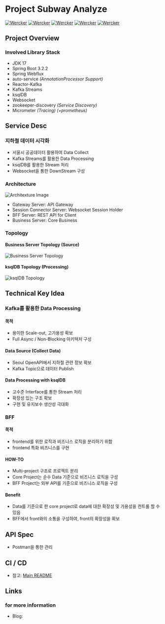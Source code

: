 # Project Subway Analyze

[![Wercker](https://img.shields.io/badge/spring--boot-3.2.2-%236DB33F.svg?style=flat-square&logo=springboot&color=%236DB33F)](https://spring.io/projects/spring-boot)
[![Wercker](https://img.shields.io/badge/Apache_Kafka-7.3.2-black.svg?style=flat&logo=apachekafka&logoColor=white)]()
[![Wercker](https://img.shields.io/badge/ksqlDB-7.3.2-black.svg?style=flat&logo=apachekafka&logoColor=white)]()
[![Wercker](https://img.shields.io/badge/docker-24.0.7-%231D63ED.svg?style=flat&logo=docker&logoColor=%23E5F2FC)]()
[![Wercker](https://img.shields.io/badge/Apache_zookeeper-7.3.2-black.svg?style=flat&logo=apache&logoColor=white)]()

## Project Overview


### Involved Library Stack

- JDK 17
- Spring Boot 3.2.2
- Spring Webflux
- auto-service *(AnnotationProcessor Support)*
- Reactor-Kafka
- Kafka Streams
- ksqlDB
- Websocket
- zookeeper-discovery *(Service Discovery)*
- Micrometer *(Tracing)* *(+prometheus)*


## Service Desc

### 지하철 데이터 시각화

- 서울시 공공데이터 활용하여 Data Collect
- Kafka Streams를 활용한 Data Processing
- ksqlDB를 활용한 Stream 처리
- Websocket을 통한 DownStream 구성

### Architecture
![Architexture Image](https://github.com/p-bear/charts.draw.io/blob/main/subway/architecture.drawio.png?raw=true)

- Gateway Server: API Gateway
- Session Connector Server: Websocket Session Holder
- BFF Server: REST API for Client
- Business Server: Core Business


### Topology

#### Business Server Topology (Source)
![Business Server Topology](https://github.com/p-bear/charts.draw.io/blob/main/subway/subwayTopology.drawio.png?raw=true)

#### ksqlDB Topology (Processing)
![ksqlDB Topology](https://github.com/p-bear/charts.draw.io/blob/main/subway/subwayKsqlDBTopology.drawio.png?raw=true)


## Technical Key Idea

### Kafka를 활용한 Data Processing

#### 목적
- 용이한 Scale-out, 고가용성 확보
- Full Async / Non-Blocking 아키텍처 구성

#### Data Source (Collect Data)
- Seoul OpenAPI에서 지하철 관련 정보 확보
- Kafka Topic으로 데이터 Publish

#### Data Processing with ksqlDB
- 고수준 Interface를 통한 Stream 처리
- 확장성 있는 구조 확보
- 구현 및 유지보수 생산성 극대화


### BFF

#### 목적
- frontend를 위한 로직과 비즈니스 로직을 분리하기 위함
- frontend 특화 비즈니스를 구현

#### HOW-TO
- Multi-project 구조로 프로젝트 분리
- Core Project는 순수 Data 기준으로 비즈니스 로직을 구성
- BFF Project는 외부 API를 기준으로 비즈니스 로직을 구성

#### Benefit
- Data를 기준으로 한 core project로 data에 대한 확장성 및 가용성을 컨트롤 할 수 있음
- BFF에서 front와의 소통을 구성하여, front의 확장성을 확보


## API Spec

- Postman을 통한 관리

## CI / CD

- 참고: [Main README](https://github.com/p-bear/pbear-root/blob/master/README.md)


## Links
### for more information

- Blog: 